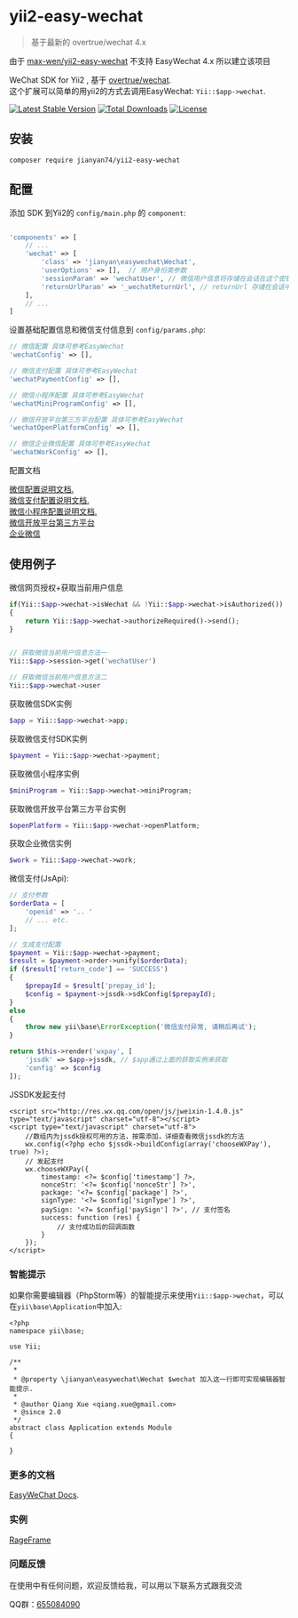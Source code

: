 # yii2-easy-wechat

> 基于最新的 overtrue/wechat 4.x

由于 [max-wen/yii2-easy-wechat](https://github.com/max-wen/yii2-easy-wechat) 不支持 EasyWechat 4.x 所以建立该项目

WeChat SDK for Yii2 , 基于 [overtrue/wechat](https://github.com/overtrue/wechat).     
这个扩展可以简单的用yii2的方式去调用EasyWechat:   `Yii::$app->wechat`.   

[![Latest Stable Version](https://poser.pugx.org/jianyan74/yii2-easy-wechat/v/stable)](https://packagist.org/packages/jianyan74/yii2-easy-wechat)
[![Total Downloads](https://poser.pugx.org/jianyan74/yii2-easy-wechat/downloads)](https://packagist.org/packages/jianyan74/yii2-easy-wechat)
[![License](https://poser.pugx.org/jianyan74/yii2-easy-wechat/license)](https://packagist.org/packages/jianyan74/yii2-easy-wechat)

## 安装
```
composer require jianyan74/yii2-easy-wechat
```

## 配置

添加 SDK 到Yii2的 `config/main.php` 的 `component`:

```php

'components' => [
	// ...
	'wechat' => [
		'class' => 'jianyan\easywechat\Wechat',
		'userOptions' => [],  // 用户身份类参数
		'sessionParam' => 'wechatUser', // 微信用户信息将存储在会话在这个密钥
		'returnUrlParam' => '_wechatReturnUrl', // returnUrl 存储在会话中
	],
	// ...
]
```

设置基础配置信息和微信支付信息到 `config/params.php`:
```php
// 微信配置 具体可参考EasyWechat 
'wechatConfig' => [],

// 微信支付配置 具体可参考EasyWechat
'wechatPaymentConfig' => [],

// 微信小程序配置 具体可参考EasyWechat
'wechatMiniProgramConfig' => [],

// 微信开放平台第三方平台配置 具体可参考EasyWechat
'wechatOpenPlatformConfig' => [],

// 微信企业微信配置 具体可参考EasyWechat
'wechatWorkConfig' => [],
```

配置文档

[微信配置说明文档.](https://www.easywechat.com/docs/master/official-account/configuration)  
[微信支付配置说明文档.](https://www.easywechat.com/docs/master/payment/jssdk)  
[微信小程序配置说明文档.](https://www.easywechat.com/docs/master/mini-program/index)  
[微信开放平台第三方平台](https://www.easywechat.com/docs/master/open-platform/index)  
[企业微信](https://www.easywechat.com/docs/master/wework/index)

## 使用例子


微信网页授权+获取当前用户信息

```php
if(Yii::$app->wechat->isWechat && !Yii::$app->wechat->isAuthorized()) 
{
    return Yii::$app->wechat->authorizeRequired()->send();
}


// 获取微信当前用户信息方法一
Yii::$app->session->get('wechatUser')

// 获取微信当前用户信息方法二
Yii::$app->wechat->user
```
获取微信SDK实例

```php
$app = Yii::$app->wechat->app;
```
获取微信支付SDK实例

```php
$payment = Yii::$app->wechat->payment;
```
获取微信小程序实例

```php
$miniProgram = Yii::$app->wechat->miniProgram;
```

获取微信开放平台第三方平台实例

```php
$openPlatform = Yii::$app->wechat->openPlatform;
```

获取企业微信实例

```php
$work = Yii::$app->wechat->work;
```


微信支付(JsApi):

```php
// 支付参数
$orderData = [ 
    'openid' => '.. '
    // ... etc. 
];

// 生成支付配置
$payment = Yii::$app->wechat->payment;
$result = $payment->order->unify($orderData);
if ($result['return_code'] == 'SUCCESS')
{
    $prepayId = $result['prepay_id'];
    $config = $payment->jssdk->sdkConfig($prepayId);
}
else
{
    throw new yii\base\ErrorException('微信支付异常, 请稍后再试');
}  

return $this->render('wxpay', [
    'jssdk' => $app->jssdk, // $app通过上面的获取实例来获取
    'config' => $config
]);

```

JSSDK发起支付
```
<script src="http://res.wx.qq.com/open/js/jweixin-1.4.0.js" type="text/javascript" charset="utf-8"></script>
<script type="text/javascript" charset="utf-8">
    //数组内为jssdk授权可用的方法，按需添加，详细查看微信jssdk的方法
    wx.config(<?php echo $jssdk->buildConfig(array('chooseWXPay'), true) ?>);
    // 发起支付
    wx.chooseWXPay({
        timestamp: <?= $config['timestamp'] ?>,
        nonceStr: '<?= $config['nonceStr'] ?>',
        package: '<?= $config['package'] ?>',
        signType: '<?= $config['signType'] ?>',
        paySign: '<?= $config['paySign'] ?>', // 支付签名
        success: function (res) {
            // 支付成功后的回调函数
        }
    });
</script>
```

### 智能提示

如果你需要编辑器（PhpStorm等）的智能提示来使用`Yii::$app->wechat`，可以在`yii\base\Application`中加入:
```
<?php
namespace yii\base;

use Yii;

/**
 *
 * @property \jianyan\easywechat\Wechat $wechat 加入这一行即可实现编辑器智能提示.
 *
 * @author Qiang Xue <qiang.xue@gmail.com>
 * @since 2.0
 */
abstract class Application extends Module
{

}
```

### 更多的文档

 [EasyWeChat Docs](https://www.easywechat.com/docs/master).
 
 ### 实例

 [RageFrame](https://github.com/jianyan74/rageframe2)

### 问题反馈

在使用中有任何问题，欢迎反馈给我，可以用以下联系方式跟我交流

QQ群：[655084090](https://jq.qq.com/?_wv=1027&k=4BeVA2r)

